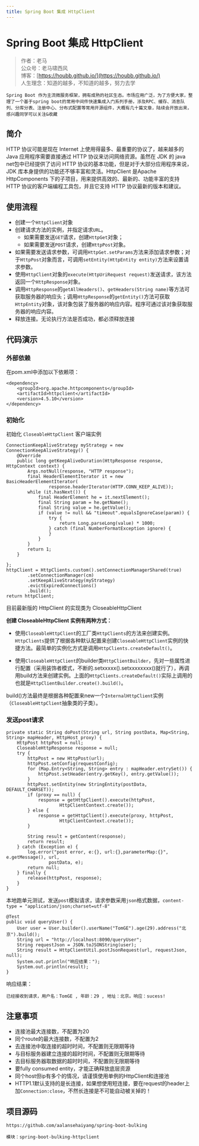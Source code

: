 ```yaml
---
title: Spring Boot 集成 HttpClient
---
```


# Spring Boot 集成 HttpClient

> 作者：老马
> <br/>公众号：老马啸西风
> <br/> 博客：[https://houbb.github.io/](https://houbb.github.io/)
> <br/> 人生理念：知道的越多，不知道的越多，努力去学


`Spring Boot 作为主流微服务框架，拥有成熟的社区生态。市场应用广泛，为了方便大家，整理了一个基于spring boot的常用中间件快速集成入门系列手册，涉及RPC、缓存、消息队列、分库分表、注册中心、分布式配置等常用开源组件，大概有几十篇文章，陆续会开放出来，感兴趣同学可以关注&收藏`



## 简介

HTTP 协议可能是现在 Internet 上使用得最多、最重要的协议了，越来越多的 Java 应用程序需要直接通过 HTTP 协议来访问网络资源。虽然在 JDK 的 java net包中已经提供了访问 HTTP 协议的基本功能，但是对于大部分应用程序来说，JDK 库本身提供的功能还不够丰富和灵活。HttpClient 是Apache HttpComponents 下的子项目，用来提供高效的、最新的、功能丰富的支持 HTTP 协议的客户端编程工具包，并且它支持 HTTP 协议最新的版本和建议。


## 使用流程

* 创建一个`HttpClient`对象
* 创建请求方法的实例，并指定请求`URL`。
	* 如果需要发送`GET`请求，创建`HttpGet`对象；
	* 如果需要发送`POST`请求，创建`HttpPost`对象。
* 如果需要发送请求参数，可调用`HttpGet.setParams`方法来添加请求参数；对于`HttpPost`对象而言，可调用`setEntity(HttpEntity entity)`方法来设置请求参数。
* 使用`HttpClient`对象的`execute(HttpUriRequest request)`发送请求，该方法返回一个`HttpResponse`对象。
* 调用`HttpResponse`的`getAllHeaders()`、`getHeaders(String name)`等方法可获取服务器的响应头；调用`HttpResponse`的`getEntity()`方法可获取`HttpEntity`对象，该对象包装了服务器的响应内容。程序可通过该对象获取服务器的响应内容。
* 释放连接。无论执行方法是否成功，都必须释放连接


## 代码演示

### 外部依赖

在pom.xml中添加以下依赖项：

```
<dependency>
    <groupId>org.apache.httpcomponents</groupId>
    <artifactId>httpclient</artifactId>
    <version>4.5.10</version>
</dependency>
```

### 初始化

初始化 `CloseableHttpClient` 客户端实例

```
ConnectionKeepAliveStrategy myStrategy = new ConnectionKeepAliveStrategy() {
    @Override
    public long getKeepAliveDuration(HttpResponse response, HttpContext context) {
        Args.notNull(response, "HTTP response");
        final HeaderElementIterator it = new BasicHeaderElementIterator(
                response.headerIterator(HTTP.CONN_KEEP_ALIVE));
        while (it.hasNext()) {
            final HeaderElement he = it.nextElement();
            final String param = he.getName();
            final String value = he.getValue();
            if (value != null && "timeout".equalsIgnoreCase(param)) {
                try {
                    return Long.parseLong(value) * 1000;
                } catch (final NumberFormatException ignore) {
                }
            }
        }
        return 1;
    }

};
httpClient = HttpClients.custom().setConnectionManagerShared(true)
        .setConnectionManager(cm)
        .setKeepAliveStrategy(myStrategy)
        .evictExpiredConnections()
        .build();
return httpClient;
```

目前最新版的 HttpClient 的实现类为 CloseableHttpClient

**创建 CloseableHttpClient 实例有两种方式：**

* 使用`CloseableHttpClient`的工厂类`HttpClients`的方法来创建实例。`HttpClients`提供了根据各种默认配置来创建`CloseableHttpClient`实例的快捷方法。最简单的实例化方式是调用`HttpClients.createDefault()`。

* 使用`CloseableHttpClient`的builder类`HttpClientBuilder`，先对一些属性进行配置（采用装饰者模式，不断的.setxxxxx().setxxxxxxxx()就行了），再调用build方法来创建实例。上面的`HttpClients.createDefault()`实际上调用的也就是`HttpClientBuilder.create().build()`。

build()方法最终是根据各种配置来new一个`InternalHttpClient`实例（`CloseableHttpClient`抽象类的子类）。


### 发送post请求

```
private static String doPost(String url, String postData, Map<String, String> mapHeader, HttpHost proxy) {
    HttpPost httpPost = null;
    CloseableHttpResponse response = null;
    try {
        httpPost = new HttpPost(url);
        httpPost.setConfig(requestConfig);
        for (Map.Entry<String, String> entry : mapHeader.entrySet()) {
            httpPost.setHeader(entry.getKey(), entry.getValue());
        }
        httpPost.setEntity(new StringEntity(postData, DEFAULT_CHARSET));
        if (proxy == null) {
            response = getHttpClient().execute(httpPost,
                    HttpClientContext.create());
        } else {
            response = getHttpClient().execute(proxy, httpPost,
                    HttpClientContext.create());
        }

        String result = getContent(response);
        return result;
    } catch (Exception e) {
        log.error("post error, e:{}, url:{},parameterMap:{}", e.getMessage(), url,
                postData, e);
        return null;
    } finally {
        release(httpPost, response);
    }
}
```


本地跑单元测试，发送`post`模拟请求，请求参数采用`json`格式数据，`content-type = "application/json;charset=utf-8"`

```
@Test
public void queryUser() {
    User user = User.builder().userName("TomGE").age(29).address("北京").build();
    String url = "http://localhost:8090/queryUser";
    String requestJson = JSON.toJSONString(user);
    String result = HttpClientUtil.postJsonRequest(url, requestJson, null);
    System.out.println("响应结果：");
    System.out.println(result);
}
```

响应结果：

```
已经接收到请求，用户名：TomGE , 年龄：29 , 地址：北京。响应：sucess!
```

## 注意事项

* 连接池最大连接数，不配置为20
* 同个route的最大连接数，不配置为2
* 去连接池中取连接的超时时间，不配置则无限期等待
* 与目标服务器建立连接的超时时间，不配置则无限期等待
* 去目标服务器取数据的超时时间，不配置则无限期等待
* 要fully consumed entity，才能正确释放底层资源
* 同个host但ip有多个的情况，请谨慎使用单例的HttpClient和连接池
* HTTP1.1默认支持的是长连接，如果想使用短连接，要在request的header上加`Connection:close`，不然长连接是不可能自动被关掉的！


## 项目源码

```
https://github.com/aalansehaiyang/spring-boot-bulking  

模块：spring-boot-bulking-httpclient
```
